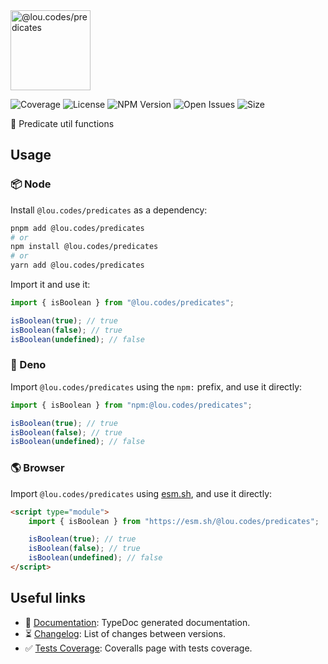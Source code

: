 <img alt="@lou.codes/predicates" id="logo" src="https://lou.codes/logos/lou_codes_predicates.svg" height="128" />

![Coverage][coverage-badge] ![License][license-badge]
![NPM Version][npm-version-badge] ![Open Issues][open-issues-badge]
![Size][size-badge]

🧐 Predicate util functions

## Usage

### 📦 Node

Install `@lou.codes/predicates` as a dependency:

```bash
pnpm add @lou.codes/predicates
# or
npm install @lou.codes/predicates
# or
yarn add @lou.codes/predicates
```

Import it and use it:

```typescript
import { isBoolean } from "@lou.codes/predicates";

isBoolean(true); // true
isBoolean(false); // true
isBoolean(undefined); // false
```

### 🦕 Deno

Import `@lou.codes/predicates` using the `npm:` prefix, and use it directly:

```typescript
import { isBoolean } from "npm:@lou.codes/predicates";

isBoolean(true); // true
isBoolean(false); // true
isBoolean(undefined); // false
```

### 🌎 Browser

Import `@lou.codes/predicates` using [esm.sh][esm.sh], and use it directly:

```html
<script type="module">
	import { isBoolean } from "https://esm.sh/@lou.codes/predicates";

	isBoolean(true); // true
	isBoolean(false); // true
	isBoolean(undefined); // false
</script>
```

## Useful links

-   📝 [Documentation][documentation]: TypeDoc generated documentation.
-   ⏳ [Changelog][changelog]: List of changes between versions.
-   ✅ [Tests Coverage][coverage]: Coveralls page with tests coverage.

<!-- Reference -->

[changelog]:
	https://github.com/loucyx/lou.codes/blob/main/packages/@lou.codes/predicates/CHANGELOG.md
[coverage-badge]:
	https://img.shields.io/coveralls/github/loucyx/lou.codes.svg?labelColor=666&color=0a8
[coverage]: https://coveralls.io/github/loucyx/lou.codes
[documentation]: https://lou.codes/libraries/lou_codes_predicates/
[esm.sh]: https://esm.sh
[license-badge]:
	https://img.shields.io/npm/l/@lou.codes/predicates.svg?labelColor=666&color=0a8
[npm-version-badge]:
	https://img.shields.io/npm/v/@lou.codes/predicates.svg?labelColor=666&color=0a8
[open-issues-badge]:
	https://img.shields.io/github/issues/loucyx/lou.codes.svg?labelColor=666&color=0a8
[size-badge]:
	https://img.shields.io/badge/dynamic/json?label=brotli&labelColor=666&color=0a8&suffix=KiB&query=%24.size&url=https%3A%2F%2Fraw.githubusercontent.com%2Floucyx%2Flou.codes%2Fmain%2Fpackages%2F%40lou.codes%2Fpredicates%2Fpackage.json
